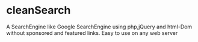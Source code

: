 # cleanSearch
A SearchEngine like Google 
SearchEngine using php,jQuery and html-Dom
without sponsored and featured links.
Easy to use on any web server
